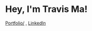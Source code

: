 <h1>Hey, I'm Travis Ma!</h1> 
<a href=https://portfolio-very-theme-ten.vercel.app>Portfolio/</a> , <a href=https://www.linkedin.com/in/travis-maa/>LinkedIn</a>

<!--
**TravisMa07/TravisMa07** is a ✨ _special_ ✨ repository because its `README.md` (this file) appears on your GitHub profile.

Here are some ideas to get you started:

- 🔭 I’m currently working on ...
- 🌱 I’m currently learning ...
- 👯 I’m looking to collaborate on ...
- 🤔 I’m looking for help with ...
- 💬 Ask me about ...
- 📫 How to reach me: ...
- 😄 Pronouns: ...
- ⚡ Fun fact: ...
-->
